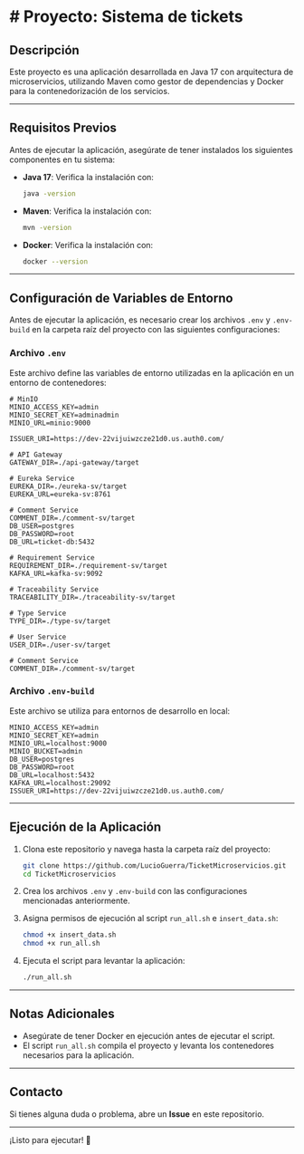 # # Proyecto: Sistema de tickets

## Descripción

Este proyecto es una aplicación desarrollada en Java 17 con arquitectura de microservicios, utilizando Maven como gestor de dependencias y Docker para la contenedorización de los servicios.

---

## Requisitos Previos

Antes de ejecutar la aplicación, asegúrate de tener instalados los siguientes componentes en tu sistema:

- **Java 17**: Verifica la instalación con:

  ```bash
  java -version
  ```

- **Maven**: Verifica la instalación con:

  ```bash
  mvn -version
  ```

- **Docker**: Verifica la instalación con:

  ```bash
  docker --version
  ```

---

## Configuración de Variables de Entorno

Antes de ejecutar la aplicación, es necesario crear los archivos `.env` y `.env-build` en la carpeta raíz del proyecto con las siguientes configuraciones:

### Archivo `.env`

Este archivo define las variables de entorno utilizadas en la aplicación en un entorno de contenedores:

```env
# MinIO
MINIO_ACCESS_KEY=admin
MINIO_SECRET_KEY=adminadmin
MINIO_URL=minio:9000

ISSUER_URI=https://dev-22vijuiwzcze21d0.us.auth0.com/

# API Gateway
GATEWAY_DIR=./api-gateway/target

# Eureka Service
EUREKA_DIR=./eureka-sv/target
EUREKA_URL=eureka-sv:8761

# Comment Service
COMMENT_DIR=./comment-sv/target
DB_USER=postgres
DB_PASSWORD=root
DB_URL=ticket-db:5432

# Requirement Service
REQUIREMENT_DIR=./requirement-sv/target
KAFKA_URL=kafka-sv:9092

# Traceability Service
TRACEABILITY_DIR=./traceability-sv/target

# Type Service
TYPE_DIR=./type-sv/target

# User Service
USER_DIR=./user-sv/target

# Comment Service
COMMENT_DIR=./comment-sv/target
```

### Archivo `.env-build`

Este archivo se utiliza para entornos de desarrollo en local:

```env
MINIO_ACCESS_KEY=admin
MINIO_SECRET_KEY=admin
MINIO_URL=localhost:9000
MINIO_BUCKET=admin
DB_USER=postgres
DB_PASSWORD=root
DB_URL=localhost:5432
KAFKA_URL=localhost:29092
ISSUER_URI=https://dev-22vijuiwzcze21d0.us.auth0.com/
```

---

## Ejecución de la Aplicación

1. Clona este repositorio y navega hasta la carpeta raíz del proyecto:

   ```bash
   git clone https://github.com/LucioGuerra/TicketMicroservicios.git
   cd TicketMicroservicios
   ```

2. Crea los archivos `.env` y `.env-build` con las configuraciones mencionadas anteriormente.

3. Asigna permisos de ejecución al script `run_all.sh` e `insert_data.sh`:

   ```bash
   chmod +x insert_data.sh
   chmod +x run_all.sh
   ```

4. Ejecuta el script para levantar la aplicación:

   ```bash
   ./run_all.sh
   ```

---

## Notas Adicionales

- Asegúrate de tener Docker en ejecución antes de ejecutar el script.
- El script `run_all.sh` compila el proyecto y levanta los contenedores necesarios para la aplicación.

---

## Contacto

Si tienes alguna duda o problema, abre un **Issue** en este repositorio.

---

¡Listo para ejecutar! 🚀


